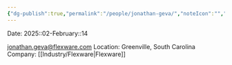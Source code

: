 ```yaml
---
{"dg-publish":true,"permalink":"/people/jonathan-geva/","noteIcon":"","created":"2025-02-14T15:36:23.326-06:00"}
---
```


Date: 2025::02-February::14

jonathan.geva@flexware.com
Location: Greenville, South Carolina
Company: [[Industry/Flexware\|Flexware]]

